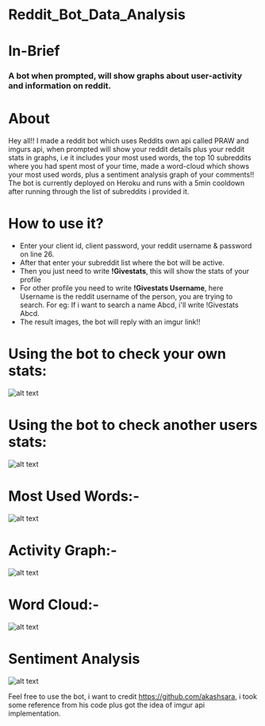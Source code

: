 # Reddit_Bot_Data_Analysis

# In-Brief
### A bot when prompted, will show graphs about user-activity and information on reddit.


# About
 Hey all!! I made a reddit bot which uses Reddits own api called PRAW and imgurs api, when prompted will show your reddit details plus your reddit stats in graphs, i.e it includes your most used words, the top 10 subreddits where you had spent most of your time, made a word-cloud which shows your most used words, plus a sentiment analysis graph of your comments!!
The bot is currently deployed on Heroku and runs with a 5min cooldown after running through the list of subreddits i provided it.

# How to use it?
*  Enter your client id, client password, your reddit username & password on line 26.
*  After that enter your subreddit list where the bot will be active.
*  Then you just need to write **!Givestats**, this will show the stats of your profile
*  For other profile you need to write **!Givestats Username**, here Username is the reddit username of the person, you are trying to search. For eg: If i want to search a name Abcd, i'll write !Givestats Abcd.
* The result images, the bot will reply with an imgur link!!

# Using the bot to check your own stats:

 ![alt text](https://i.imgur.com/pMG3y6k.png)

# Using the bot to check another users stats:

 ![alt text](https://i.imgur.com/BsAAlD4.png)

# Most Used Words:-
 ![alt text](https://i.imgur.com/yagzMFd.png)

# Activity Graph:-
 ![alt text](https://i.imgur.com/pDOOnHk.png)

# Word Cloud:-
 ![alt text](https://i.imgur.com/V3CWqdm.png)

# Sentiment Analysis
![alt text](https://i.imgur.com/fQvjcW6.png)




 Feel free to use the bot, i want to credit https://github.com/akashsara, i took some reference from his code plus got the idea of imgur api implementation.

